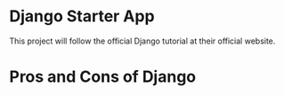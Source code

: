 # Django Starter App
This project will follow the official Django tutorial at their official website.
# Pros and Cons of Django
